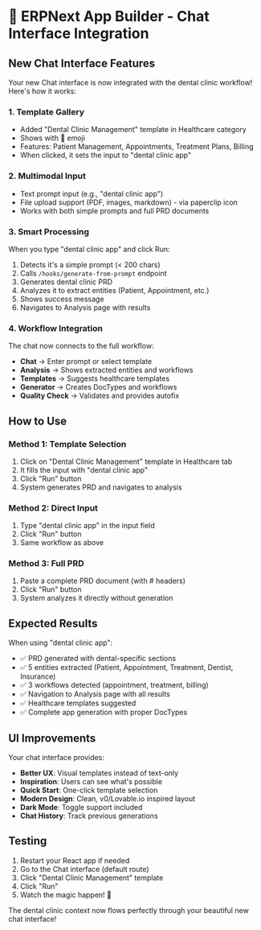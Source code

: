 # 🎉 ERPNext App Builder - Chat Interface Integration

## New Chat Interface Features

Your new Chat interface is now integrated with the dental clinic workflow! Here's how it works:

### 1. **Template Gallery**
- Added "Dental Clinic Management" template in Healthcare category
- Shows with 🦷 emoji
- Features: Patient Management, Appointments, Treatment Plans, Billing
- When clicked, it sets the input to "dental clinic app"

### 2. **Multimodal Input**
- Text prompt input (e.g., "dental clinic app")
- File upload support (PDF, images, markdown) - via paperclip icon
- Works with both simple prompts and full PRD documents

### 3. **Smart Processing**
When you type "dental clinic app" and click Run:
1. Detects it's a simple prompt (< 200 chars)
2. Calls `/hooks/generate-from-prompt` endpoint
3. Generates dental clinic PRD
4. Analyzes it to extract entities (Patient, Appointment, etc.)
5. Shows success message
6. Navigates to Analysis page with results

### 4. **Workflow Integration**
The chat now connects to the full workflow:
- **Chat** → Enter prompt or select template
- **Analysis** → Shows extracted entities and workflows
- **Templates** → Suggests healthcare templates
- **Generator** → Creates DocTypes and workflows
- **Quality Check** → Validates and provides autofix

## How to Use

### Method 1: Template Selection
1. Click on "Dental Clinic Management" template in Healthcare tab
2. It fills the input with "dental clinic app"
3. Click "Run" button
4. System generates PRD and navigates to analysis

### Method 2: Direct Input
1. Type "dental clinic app" in the input field
2. Click "Run" button
3. Same workflow as above

### Method 3: Full PRD
1. Paste a complete PRD document (with # headers)
2. Click "Run" button
3. System analyzes it directly without generation

## Expected Results

When using "dental clinic app":
- ✅ PRD generated with dental-specific sections
- ✅ 5 entities extracted (Patient, Appointment, Treatment, Dentist, Insurance)
- ✅ 3 workflows detected (appointment, treatment, billing)
- ✅ Navigation to Analysis page with all results
- ✅ Healthcare templates suggested
- ✅ Complete app generation with proper DocTypes

## UI Improvements

Your chat interface provides:
- **Better UX**: Visual templates instead of text-only
- **Inspiration**: Users can see what's possible
- **Quick Start**: One-click template selection
- **Modern Design**: Clean, v0/Lovable.io inspired layout
- **Dark Mode**: Toggle support included
- **Chat History**: Track previous generations

## Testing

1. Restart your React app if needed
2. Go to the Chat interface (default route)
3. Click "Dental Clinic Management" template
4. Click "Run"
5. Watch the magic happen! 🎉

The dental clinic context now flows perfectly through your beautiful new chat interface!
